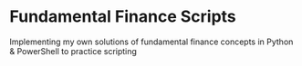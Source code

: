 # Fundamental Finance Scripts
Implementing my own solutions of fundamental finance concepts in Python & PowerShell to practice scripting 
